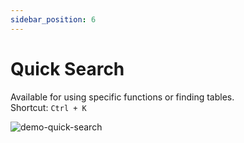 ```yaml
---
sidebar_position: 6
---
```


# Quick Search

Available for using specific functions or finding tables.  
Shortcut: `Ctrl + K`

![demo-quick-search](/img/demo-quick-search.webp)
